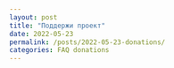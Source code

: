 ```yaml
---
layout: post
title: "Поддержи проект"
date: 2022-05-23
permalink: /posts/2022-05-23-donations/
categories: FAQ donations
---
```


